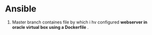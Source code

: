 # Ansible

1. Master branch containes file by which i hv configured **webserver in oracle virtual box using a Dockerfile** .
